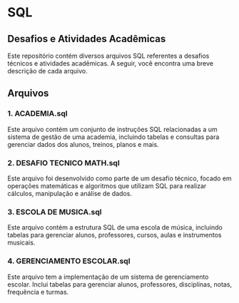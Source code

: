 # SQL

## Desafios e Atividades Acadêmicas

Este repositório contém diversos arquivos SQL referentes a desafios técnicos e atividades acadêmicas. A seguir, você encontra uma breve descrição de cada arquivo.

## Arquivos

### 1. **ACADEMIA.sql**
Este arquivo contém um conjunto de instruções SQL relacionadas a um sistema de gestão de uma academia, incluindo tabelas e consultas para gerenciar dados dos alunos, treinos, planos e mais.

### 2. **DESAFIO TECNICO MATH.sql**
Este arquivo foi desenvolvido como parte de um desafio técnico, focado em operações matemáticas e algoritmos que utilizam SQL para realizar cálculos, manipulação e análise de dados.

### 3. **ESCOLA DE MUSICA.sql**
Este arquivo contém a estrutura SQL de uma escola de música, incluindo tabelas para gerenciar alunos, professores, cursos, aulas e instrumentos musicais.

### 4. **GERENCIAMENTO ESCOLAR.sql**
Este arquivo tem a implementação de um sistema de gerenciamento escolar. Inclui tabelas para gerenciar alunos, professores, disciplinas, notas, frequência e turmas.


